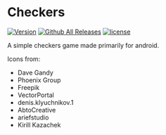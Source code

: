 # Checkers

[![Version](https://img.shields.io/github/v/release/odizinne/Checkers)]()
[![Github All Releases](https://img.shields.io/github/downloads/odizinne/Checkers/total.svg)]()
[![license](https://img.shields.io/github/license/odizinne/Checkers)]()

A simple checkers game made primarily for android.

Icons from:
- Dave Gandy
- Phoenix Group
- Freepik
- VectorPortal
- denis.klyuchnikov.1
- AbtoCreative
- ariefstudio
- Kirill Kazachek